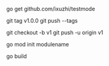 go get github.com/ixuzhi/testmode

git tag v1.0.0
git push --tags

git checkout -b v1
git push -u origin v1

go mod init modulename

go build